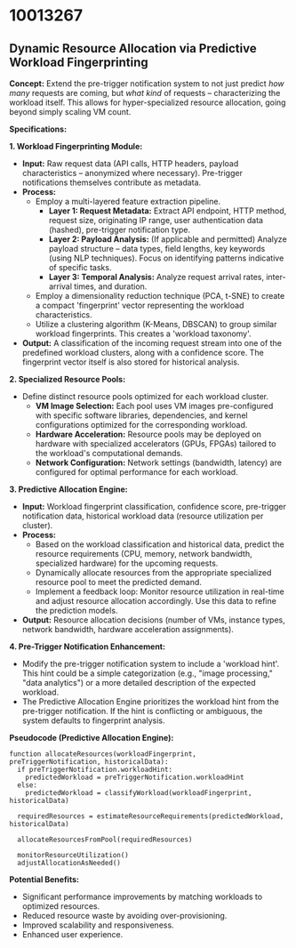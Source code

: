 # 10013267

## Dynamic Resource Allocation via Predictive Workload Fingerprinting

**Concept:** Extend the pre-trigger notification system to not just predict *how many* requests are coming, but *what kind* of requests – characterizing the workload itself. This allows for hyper-specialized resource allocation, going beyond simply scaling VM count.

**Specifications:**

**1. Workload Fingerprinting Module:**

   *   **Input:** Raw request data (API calls, HTTP headers, payload characteristics – anonymized where necessary).  Pre-trigger notifications themselves contribute as metadata.
   *   **Process:**
        *   Employ a multi-layered feature extraction pipeline.
            *   **Layer 1: Request Metadata:**  Extract API endpoint, HTTP method, request size, originating IP range, user authentication data (hashed), pre-trigger notification type.
            *   **Layer 2: Payload Analysis:**  (If applicable and permitted) Analyze payload structure – data types, field lengths, key keywords (using NLP techniques).  Focus on identifying patterns indicative of specific tasks.
            *   **Layer 3: Temporal Analysis:**  Analyze request arrival rates, inter-arrival times, and duration.
        *   Employ a dimensionality reduction technique (PCA, t-SNE) to create a compact 'fingerprint' vector representing the workload characteristics.
        *   Utilize a clustering algorithm (K-Means, DBSCAN) to group similar workload fingerprints. This creates a 'workload taxonomy'.
   *   **Output:**  A classification of the incoming request stream into one of the predefined workload clusters, along with a confidence score.  The fingerprint vector itself is also stored for historical analysis.

**2. Specialized Resource Pools:**

   *   Define distinct resource pools optimized for each workload cluster.
        *   **VM Image Selection:** Each pool uses VM images pre-configured with specific software libraries, dependencies, and kernel configurations optimized for the corresponding workload.
        *   **Hardware Acceleration:**  Resource pools may be deployed on hardware with specialized accelerators (GPUs, FPGAs) tailored to the workload's computational demands.
        *   **Network Configuration:** Network settings (bandwidth, latency) are configured for optimal performance for each workload.

**3. Predictive Allocation Engine:**

   *   **Input:** Workload fingerprint classification, confidence score, pre-trigger notification data, historical workload data (resource utilization per cluster).
   *   **Process:**
        *   Based on the workload classification and historical data, predict the resource requirements (CPU, memory, network bandwidth, specialized hardware) for the upcoming requests.
        *   Dynamically allocate resources from the appropriate specialized resource pool to meet the predicted demand.
        *   Implement a feedback loop: Monitor resource utilization in real-time and adjust resource allocation accordingly.  Use this data to refine the prediction models.
   *   **Output:** Resource allocation decisions (number of VMs, instance types, network bandwidth, hardware acceleration assignments).

**4.  Pre-Trigger Notification Enhancement:**

   *   Modify the pre-trigger notification system to include a 'workload hint'.  This hint could be a simple categorization (e.g., "image processing," "data analytics") or a more detailed description of the expected workload.
   *   The Predictive Allocation Engine prioritizes the workload hint from the pre-trigger notification. If the hint is conflicting or ambiguous, the system defaults to fingerprint analysis.

**Pseudocode (Predictive Allocation Engine):**

```
function allocateResources(workloadFingerprint, preTriggerNotification, historicalData):
  if preTriggerNotification.workloadHint:
    predictedWorkload = preTriggerNotification.workloadHint
  else:
    predictedWorkload = classifyWorkload(workloadFingerprint, historicalData)

  requiredResources = estimateResourceRequirements(predictedWorkload, historicalData)

  allocateResourcesFromPool(requiredResources)

  monitorResourceUtilization()
  adjustAllocationAsNeeded()
```

**Potential Benefits:**

*   Significant performance improvements by matching workloads to optimized resources.
*   Reduced resource waste by avoiding over-provisioning.
*   Improved scalability and responsiveness.
*   Enhanced user experience.